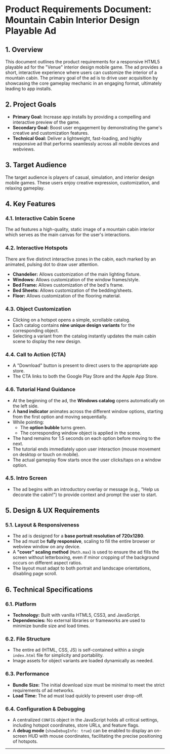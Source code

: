 # Product Requirements Document: Mountain Cabin Interior Design Playable Ad

## 1. Overview

This document outlines the product requirements for a responsive HTML5 playable ad for the "Venue" interior design mobile game. The ad provides a short, interactive experience where users can customize the interior of a mountain cabin. The primary goal of the ad is to drive user acquisition by showcasing the core gameplay mechanic in an engaging format, ultimately leading to app installs.

## 2. Project Goals

*   **Primary Goal:** Increase app installs by providing a compelling and interactive preview of the game.
*   **Secondary Goal:** Boost user engagement by demonstrating the game's creative and customization features.
*   **Technical Goal:** Deliver a lightweight, fast-loading, and highly responsive ad that performs seamlessly across all mobile devices and webviews.

## 3. Target Audience

The target audience is players of casual, simulation, and interior design mobile games. These users enjoy creative expression, customization, and relaxing gameplay.

## 4. Key Features

### 4.1. Interactive Cabin Scene
The ad features a high-quality, static image of a mountain cabin interior which serves as the main canvas for the user's interactions.

### 4.2. Interactive Hotspots
There are five distinct interactive zones in the cabin, each marked by an animated, pulsing dot to draw user attention.
*   **Chandelier:** Allows customization of the main lighting fixture.
*   **Windows:** Allows customization of the window frames/style.
*   **Bed Frame:** Allows customization of the bed's frame.
*   **Bed Sheets:** Allows customization of the bedding/sheets.
*   **Floor:** Allows customization of the flooring material.

### 4.3. Object Customization
*   Clicking on a hotspot opens a simple, scrollable catalog.
*   Each catalog contains **nine unique design variants** for the corresponding object.
*   Selecting a variant from the catalog instantly updates the main cabin scene to display the new design.

### 4.4. Call to Action (CTA)
*   A "Download" button is present to direct users to the appropriate app store.
*   The CTA links to both the Google Play Store and the Apple App Store.

### 4.6. Tutorial Hand Guidance
*   At the beginning of the ad, the **Windows catalog** opens automatically on the left side.
*   A **hand indicator** animates across the different window options, starting from the first option and moving sequentially.
*   While pointing:
    *   The **option bubble** turns green.
    *   The corresponding window object is applied in the scene.
*   The hand remains for 1.5 seconds on each option before moving to the next.
*   The tutorial ends immediately upon user interaction (mouse movement on desktop or touch on mobile).
*   The actual gameplay flow starts once the user clicks/taps on a window option.

### 4.5. Intro Screen
*   The ad begins with an introductory overlay or message (e.g., "Help us decorate the cabin!") to provide context and prompt the user to start.

## 5. Design & UX Requirements

### 5.1. Layout & Responsiveness
*   The ad is designed for a **base portrait resolution of 720x1280**.
*   The ad must be **fully responsive**, scaling to fill the entire browser or webview window on any device.
*   A **"cover" scaling method** (`Math.max`) is used to ensure the ad fills the screen without letterboxing, even if minor cropping of the background occurs on different aspect ratios.
*   The layout must adapt to both portrait and landscape orientations, disabling page scroll.

## 6. Technical Specifications

### 6.1. Platform
*   **Technology:** Built with vanilla HTML5, CSS3, and JavaScript.
*   **Dependencies:** No external libraries or frameworks are used to minimize bundle size and load times.

### 6.2. File Structure
*   The entire ad (HTML, CSS, JS) is self-contained within a single `index.html` file for simplicity and portability.
*   Image assets for object variants are loaded dynamically as needed.

### 6.3. Performance
*   **Bundle Size:** The initial download size must be minimal to meet the strict requirements of ad networks.
*   **Load Time:** The ad must load quickly to prevent user drop-off.

### 6.4. Configuration & Debugging
*   A centralized `CONFIG` object in the JavaScript holds all critical settings, including hotspot coordinates, store URLs, and feature flags.
*   A **debug mode** (`showDebugInfo: true`) can be enabled to display an on-screen HUD with mouse coordinates, facilitating the precise positioning of hotspots.

---
